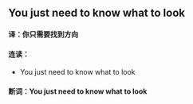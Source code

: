 ## You just need to know what to look

#### 译：你只需要找到方向

#### 连读：

- You just need to know what to look

#### 断词：You just need to know what to look
